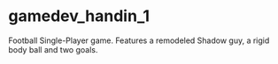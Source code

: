 # gamedev_handin_1

Football Single-Player game. Features a remodeled Shadow guy, a rigid body ball and two goals.
